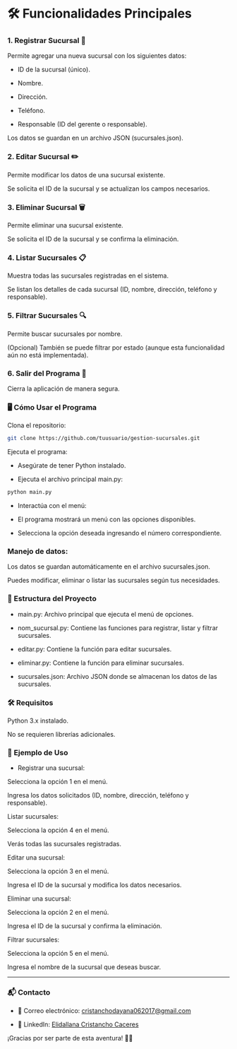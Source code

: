 # 🛠️ Funcionalidades Principales
### 1. Registrar Sucursal 📝
Permite agregar una nueva sucursal con los siguientes datos:

- ID de la sucursal (único).

- Nombre.

- Dirección.

- Teléfono.

- Responsable (ID del gerente o responsable).

Los datos se guardan en un archivo JSON (sucursales.json).

### 2. Editar Sucursal ✏️
Permite modificar los datos de una sucursal existente.

Se solicita el ID de la sucursal y se actualizan los campos necesarios.

### 3. Eliminar Sucursal 🗑️
Permite eliminar una sucursal existente.

Se solicita el ID de la sucursal y se confirma la eliminación.

### 4. Listar Sucursales 📋
Muestra todas las sucursales registradas en el sistema.

Se listan los detalles de cada sucursal (ID, nombre, dirección, teléfono y responsable).

### 5. Filtrar Sucursales 🔍
Permite buscar sucursales por nombre.

(Opcional) También se puede filtrar por estado (aunque esta funcionalidad aún no está implementada).

### 6. Salir del Programa 🚪
Cierra la aplicación de manera segura.

### 🖥️ Cómo Usar el Programa
Clona el repositorio:

````bash
git clone https://github.com/tuusuario/gestion-sucursales.git
````
Ejecuta el programa:

- Asegúrate de tener Python instalado.

- Ejecuta el archivo principal main.py:

````bash
python main.py
````
- Interactúa con el menú:

- El programa mostrará un menú con las opciones disponibles.

- Selecciona la opción deseada ingresando el número correspondiente.

### Manejo de datos:

Los datos se guardan automáticamente en el archivo sucursales.json.

Puedes modificar, eliminar o listar las sucursales según tus necesidades.

### 📂 Estructura del Proyecto
- main.py: Archivo principal que ejecuta el menú de opciones.

- nom_sucursal.py: Contiene las funciones para registrar, listar y filtrar sucursales.

- editar.py: Contiene la función para editar sucursales.

- eliminar.py: Contiene la función para eliminar sucursales.

- sucursales.json: Archivo JSON donde se almacenan los datos de las sucursales.

### 🛠️ Requisitos
Python 3.x instalado.

No se requieren librerías adicionales.

### 🚀 Ejemplo de Uso
-  Registrar una sucursal:

Selecciona la opción 1 en el menú.

Ingresa los datos solicitados (ID, nombre, dirección, teléfono y responsable).

Listar sucursales:

Selecciona la opción 4 en el menú.

Verás todas las sucursales registradas.

Editar una sucursal:

Selecciona la opción 3 en el menú.

Ingresa el ID de la sucursal y modifica los datos necesarios.

Eliminar una sucursal:

Selecciona la opción 2 en el menú.

Ingresa el ID de la sucursal y confirma la eliminación.

Filtrar sucursales:

Selecciona la opción 5 en el menú.

Ingresa el nombre de la sucursal que deseas buscar.
____
### 📬 Contacto
- 📧 Correo electrónico: cristanchodayana062017@gmail.com

- 💼 LinkedIn: [Elidallana Cristancho Caceres](https://www.linkedin.com/in/elidallanacristancho/)

¡Gracias por ser parte de esta aventura! 🚀✨
